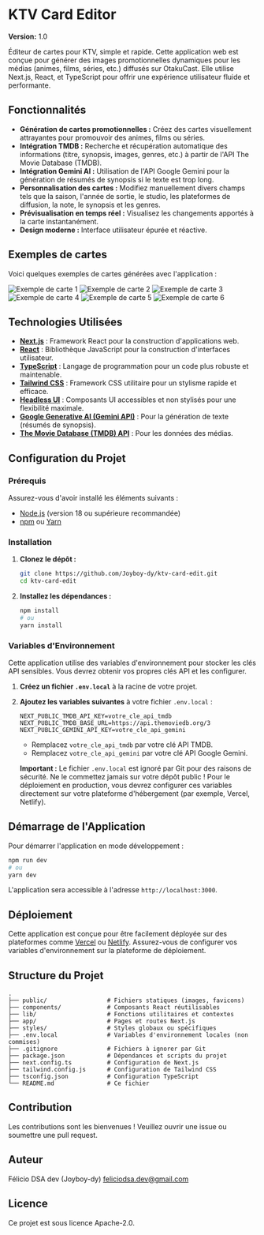 # KTV Card Editor

**Version:** 1.0

Éditeur de cartes pour KTV, simple et rapide. Cette application web est conçue pour générer des images promotionnelles dynamiques pour les médias (animes, films, séries, etc.) diffusés sur OtakuCast. Elle utilise Next.js, React, et TypeScript pour offrir une expérience utilisateur fluide et performante.

## Fonctionnalités

- **Génération de cartes promotionnelles :** Créez des cartes visuellement attrayantes pour promouvoir des animes, films ou séries.
- **Intégration TMDB :** Recherche et récupération automatique des informations (titre, synopsis, images, genres, etc.) à partir de l'API The Movie Database (TMDB).
- **Intégration Gemini AI :** Utilisation de l'API Google Gemini pour la génération de résumés de synopsis si le texte est trop long.
- **Personnalisation des cartes :** Modifiez manuellement divers champs tels que la saison, l'année de sortie, le studio, les plateformes de diffusion, la note, le synopsis et les genres.
- **Prévisualisation en temps réel :** Visualisez les changements apportés à la carte instantanément.
- **Design moderne :** Interface utilisateur épurée et réactive.

## Exemples de cartes

Voici quelques exemples de cartes générées avec l'application :

![Exemple de carte 1](/public/ex1.png)
![Exemple de carte 2](/public/ex2.png)
![Exemple de carte 3](/public/ex3.png)
![Exemple de carte 4](/public/ex4.png)
![Exemple de carte 5](/public/ex5.png)
![Exemple de carte 6](/public/ex6.png)

## Technologies Utilisées

- [**Next.js**](https://nextjs.org/) : Framework React pour la construction d'applications web.
- [**React**](https://react.dev/) : Bibliothèque JavaScript pour la construction d'interfaces utilisateur.
- [**TypeScript**](https://www.typescriptlang.org/) : Langage de programmation pour un code plus robuste et maintenable.
- [**Tailwind CSS**](https://tailwindcss.com/) : Framework CSS utilitaire pour un stylisme rapide et efficace.
- [**Headless UI**](https://headlessui.com/) : Composants UI accessibles et non stylisés pour une flexibilité maximale.
- [**Google Generative AI (Gemini API)**](https://ai.google.dev/models/gemini) : Pour la génération de texte (résumés de synopsis).
- [**The Movie Database (TMDB) API**](https://www.themoviedb.org/documentation/api) : Pour les données des médias.

## Configuration du Projet

### Prérequis

Assurez-vous d'avoir installé les éléments suivants :

- [Node.js](https://nodejs.org/en/) (version 18 ou supérieure recommandée)
- [npm](https://www.npmjs.com/) ou [Yarn](https://yarnpkg.com/)

### Installation

1.  **Clonez le dépôt :**

    ```bash
    git clone https://github.com/Joyboy-dy/ktv-card-edit.git
    cd ktv-card-edit
    ```

2.  **Installez les dépendances :**

    ```bash
    npm install
    # ou
    yarn install
    ```

### Variables d'Environnement

Cette application utilise des variables d'environnement pour stocker les clés API sensibles. Vous devrez obtenir vos propres clés API et les configurer.

1.  **Créez un fichier `.env.local`** à la racine de votre projet.
2.  **Ajoutez les variables suivantes** à votre fichier `.env.local` :

    ```
    NEXT_PUBLIC_TMDB_API_KEY=votre_cle_api_tmdb
    NEXT_PUBLIC_TMDB_BASE_URL=https://api.themoviedb.org/3
    NEXT_PUBLIC_GEMINI_API_KEY=votre_cle_api_gemini
    ```

    - Remplacez `votre_cle_api_tmdb` par votre clé API TMDB.
    - Remplacez `votre_cle_api_gemini` par votre clé API Google Gemini.

    **Important :** Le fichier `.env.local` est ignoré par Git pour des raisons de sécurité. Ne le commettez jamais sur votre dépôt public ! Pour le déploiement en production, vous devrez configurer ces variables directement sur votre plateforme d'hébergement (par exemple, Vercel, Netlify).

## Démarrage de l'Application

Pour démarrer l'application en mode développement :

```bash
npm run dev
# ou
yarn dev
```

L'application sera accessible à l'adresse `http://localhost:3000`.

## Déploiement

Cette application est conçue pour être facilement déployée sur des plateformes comme [Vercel](https://vercel.com/) ou [Netlify](https://www.netlify.com/). Assurez-vous de configurer vos variables d'environnement sur la plateforme de déploiement.

## Structure du Projet

```
.
├── public/                 # Fichiers statiques (images, favicons)
├── components/             # Composants React réutilisables
├── lib/                    # Fonctions utilitaires et contextes
├── app/                    # Pages et routes Next.js
├── styles/                 # Styles globaux ou spécifiques
├── .env.local              # Variables d'environnement locales (non commises)
├── .gitignore              # Fichiers à ignorer par Git
├── package.json            # Dépendances et scripts du projet
├── next.config.ts          # Configuration de Next.js
├── tailwind.config.js      # Configuration de Tailwind CSS
├── tsconfig.json           # Configuration TypeScript
└── README.md               # Ce fichier
```

## Contribution

Les contributions sont les bienvenues ! Veuillez ouvrir une issue ou soumettre une pull request.

## Auteur

Félicio DSA dev (Joyboy-dy) <feliciodsa.dev@gmail.com>

## Licence

Ce projet est sous licence Apache-2.0. 